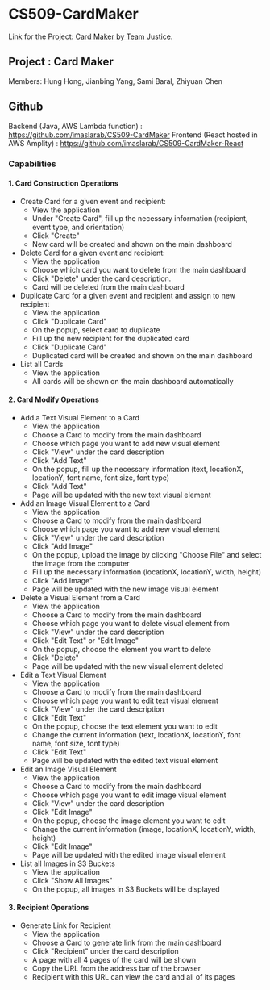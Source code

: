 # CS509-CardMaker

Link for the Project: [Card Maker by Team Justice](https://master.d6ecpvwgxvbq1.amplifyapp.com/).

## Project : Card Maker
Members: Hung Hong, Jianbing Yang, Sami Baral, Zhiyuan Chen

## Github
Backend (Java, AWS Lambda function) : https://github.com/imaslarab/CS509-CardMaker
Frontend (React hosted in AWS Amplity) : https://github.com/imaslarab/CS509-CardMaker-React

### Capabilities

#### 1. Card Construction Operations
  * Create Card for a given event and recipient:
    * View the application
    * Under "Create Card", fill up the necessary information (recipient, event type, and orientation)
    * Click "Create"
    * New card will be created and shown on the main dashboard
  * Delete Card for a given event and recipient:
	  * View the application
	  * Choose which card you want to delete from the main dashboard
	  * Click "Delete" under the card description.
	  * Card will be deleted from the main dashboard
  * Duplicate Card for a given event and recipient and assign to new recipient
	  * View the application
	  * Click "Duplicate Card"
	  * On the popup, select card to duplicate
	  * Fill up the new recipient for the duplicated card
	  * Click "Duplicate Card"
	  * Duplicated card will be created and shown on the main dashboard
  * List all Cards
	  * View the application
	  * All cards will be shown on the main dashboard automatically
   
#### 2. Card Modify Operations

+ Add a Text Visual Element to a Card
	- View the application
	- Choose a Card to modify from the main dashboard
	- Choose which page you want to add new visual element
	- Click "View" under the card description
	- Click "Add Text"
	- On the popup, fill up the necessary information (text, locationX, locationY, font name, font size, font type)
	- Click "Add Text"
	- Page will be updated with the new text visual element
+ Add an Image Visual Element to a Card
	- View the application
	- Choose a Card to modify from the main dashboard
	- Choose which page you want to add new visual element
	- Click "View" under the card description
	- Click "Add Image"
	- On the popup, upload the image by clicking "Choose File" and select the image from the computer
	- Fill up the necessary information (locationX, locationY, width, height)
	- Click "Add Image"
	- Page will be updated with the new image visual element
+ Delete a Visual Element from a Card
	- View the application
	- Choose a Card to modify from the main dashboard
	- Choose which page you want to delete visual element from
	- Click "View" under the card description
	- Click "Edit Text" or "Edit Image"
	- On the popup, choose the element you want to delete
	- Click "Delete"
	- Page will be updated with the new visual element deleted
+ Edit a Text Visual Element
	- View the application
	- Choose a Card to modify from the main dashboard
	- Choose which page you want to edit text visual element
	- Click "View" under the card description
	- Click "Edit Text"
	- On the popup, choose the text element you want to edit
	- Change the current information (text, locationX, locationY, font name, font size, font type)
	- Click "Edit Text"
	- Page will be updated with the edited text visual element
+ Edit an Image Visual Element
	- View the application
	- Choose a Card to modify from the main dashboard
	- Choose which page you want to edit image visual element
	- Click "View" under the card description
	- Click "Edit Image"
	- On the popup, choose the image element you want to edit
	- Change the current information (image, locationX, locationY, width, height)
	- Click "Edit Image"
	- Page will be updated with the edited image visual element
+ List all Images in S3 Buckets
	- View the application
	- Click "Show All Images"
	- On the popup, all images in S3 Buckets will be displayed
  
#### 3. Recipient Operations

+ Generate Link for Recipient
	- View the application
	- Choose a Card to generate link from the main dashboard
	- Click "Recipient" under the card description
	- A page with all 4 pages of the card will be shown
	- Copy the URL from the address bar of the browser
	- Recipient with this URL can view the card and all of its pages
